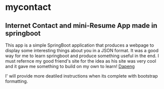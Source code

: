 # mycontact
## Internet Contact and mini-Resume App made in springboot
This app is a simple SpringBoot application that produces a webpage to display some interesting things about you in a JSON format. 
It was a good way for me to learn springboot and produce something useful in the end. 
I must refernce my good friend's site for the idea as his site was very cool and it gave me something to build on my own to learn! 
[Dapeng](http://www.verydapeng.com)

I' will provide more deatiled instructions when its complete with bootstrap formatting.

